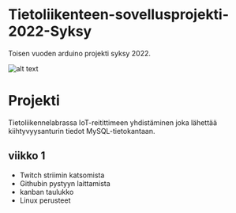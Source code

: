 # Tietoliikenteen-sovellusprojekti-2022-Syksy
Toisen vuoden arduino projekti syksy 2022.

![alt text](https://i.imgur.com/M2SjL8A.png)

# Projekti
Tietoliikennelabrassa IoT-reitittimeen yhdistäminen joka lähettää kiihtyvyysanturin tiedot MySQL-tietokantaan.

## viikko 1 
- Twitch striimin katsomista
- Githubin pystyyn laittamista
- kanban taulukko
- Linux perusteet

